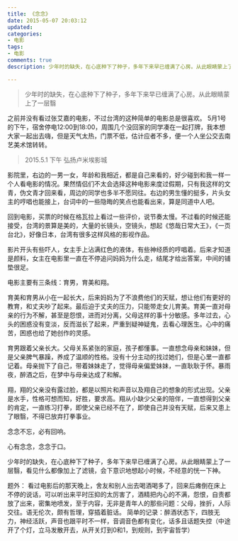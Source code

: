 ```yaml
---
title: 《念念》
date: 2015-05-07 20:03:12
updated: 
categories: 
- 电影
tags: 
- 电影
comments: true
description: 少年时的缺失，在心底种下了种子，多年下来早已缠满了心房。从此眼睛蒙上了一层翳

---
```

> 少年时的缺失，在心底种下了种子，多年下来早已缠满了心房。从此眼睛蒙上了一层翳


<!--more-->

之前并没有看过张艾嘉的电影，不过台湾的这种简单的电影总是很喜欢。
5月1号的下午，宿舍停电12:00到18:00，周围几个没回家的同学凑在一起打牌，我本想大家一起出去嗨，但是天气太热，门票不低，估计应者不多，便一个人坐公交去南艺美术馆转转。
> 2015.5.1 下午 弘扬卢米埃影城

影院里，右边的一男一女，年龄和我相近，都是自己来看的，好少碰到和我一样一个人看电影的情况。果然情侣们不太会选择这种电影来度过假期，只有我这样的文青，伪文青才回来看，周边的同学也多半不愿同往。右边的男生懂的挺多，片头女主的哼唱也能接上，台词中的一些隐晦的笑点也能看出来，算是同道中人吧。

回到电影，买票的时候在格瓦拉上看过一些评价，说节奏太慢。不过看的时候还能接受，台湾的景算是美的，大量的长镜头，空镜头，想起《悠哉日常大王》，《一页台北》，好像日本，台湾有很多这样风格的影视作品。

影片开头有些吓人，女主手上沾满红色的液体，有些神经质的哼唱着。后来才知道是颜料，女主在电影里一直在不停追问妈妈为什么走，结尾才给出答案，中间的铺垫很足。

电影主要有三条线：育男，育美和翔。

育美和育男从小在一起长大，后来妈妈为了不浪费他们的天赋，想让他们有更好的教育，和丈夫吵了起来。最后迫于丈夫的压力，只能带走女儿育美。育美一直对母亲的行为不解，甚至是怨恨，进而对分离，父母这样的事十分敏感。多年过去，心头的困惑没有变淡，反而滋长了起来，严重到疑神疑鬼，去看心理医生。心中的痛苦，困惑也给了她创作的灵感。

育男跟着父亲长大。父母关系紧张的家庭，孩子都懂事。一直想念母亲和妹妹，但是父亲脾气暴躁，养成了温顺的性格。没有十分主动的找过她们，但是心里一直都记着。母亲抛下了自己，带着妹妹走了，觉得母亲偏爱妹妹，一直耿耿于怀。暴雨夜，醉酒之后，在梦中与母亲达成了和解。

翔，翔的父亲没有露过脸，都是以照片和声音以及翔自己的想象的形式出现。父亲是水手，性格可想而知，好胜，要求高。翔从小缺少父亲的陪伴，一直想得到父亲的肯定，一直练习打拳，即使父亲已经不在了，即使自己并没有天赋，后来又患上了眼翳，不得已放弃打拳事业。

念念不忘，必有回响。

心有念念，念念于口。

少年时的缺失，在心底种下了种子，多年下来早已缠满了心房。从此眼睛蒙上了一层翳，看见什么都像加上了滤镜，会下意识地想起小时候，不经意的恍一下神。

题外：
看过电影后的那天晚上，舍友和别人出去喝酒喝多了，回来后瘫倒在床上不停的说话，可以听出来平时压抑的太厉害了，酒精把内心的不满，怨恨，自责都放了出来，密集地喷发，至于内容，无非是青年人的那些问题：父母，挫折，人际交往。语无伦次，颇有哲理，穿插着脏话。
简单的记录：醉酒状态下，四肢无力，神经活跃，声音也跟平时不一样，音调音色都有变化，话多且话题失控（中途开了个灯，立马发散开去，从开关灯到0和1，到规则，到宇宙哲学）